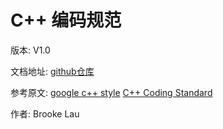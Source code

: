 # C++ 编码规范


版本: V1.0

文档地址: [github仓库](https://lxbwolf.gitbooks.io/cplusplus_coding_standard/content/)

参考原文: [google c++ style](https://google.github.io/styleguide/cppguide.html) [C++ Coding Standard](http://www.possibility.com/Cpp/CppCodingStandard.html)

作者: Brooke Lau
